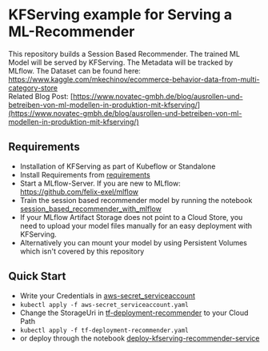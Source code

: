 # KFServing example for Serving a ML-Recommender 
This repository builds a Session Based Recommender. The trained ML Model will be served by KFServing. The Metadata will be tracked by MLflow.
The Dataset can be found here: https://www.kaggle.com/mkechinov/ecommerce-behavior-data-from-multi-category-store <br>
Related Blog Post: [https://www.novatec-gmbh.de/blog/ausrollen-und-betreiben-von-ml-modellen-in-produktion-mit-kfserving/](https://www.novatec-gmbh.de/blog/ausrollen-und-betreiben-von-ml-modellen-in-produktion-mit-kfserving/)
## Requirements
- Installation of KFServing as part of Kubeflow or Standalone
- Install Requirements from [requirements](requirements.txt)
- Start a MLflow-Server. If you are new to MLflow: https://github.com/felix-exel/mlflow
- Train the session based recommender model by running the notebook [session_based_recommender_with_mlflow](session_based_recommender_with_mlflow.ipynb)
- If your MLflow Artifact Storage does not point to a Cloud Store, you need to upload your model files manually for an easy deployment with KFServing.
- Alternatively you can mount your model by using Persistent Volumes which isn't covered by this repository
## Quick Start
- Write your Credentials in [aws-secret_serviceaccount](aws-secret_serviceaccount.yaml)
- ```kubectl apply -f aws-secret_serviceaccount.yaml``` <br>
- Change the StorageUri in [tf-deployment-recommender](tf-deployment-recommender.yaml) to your Cloud Path
- ```kubectl apply -f tf-deployment-recommender.yaml``` <br>
- or deploy through the notebook [deploy-kfserving-recommender-service](deploy-kfserving-recommender-service.ipynb)